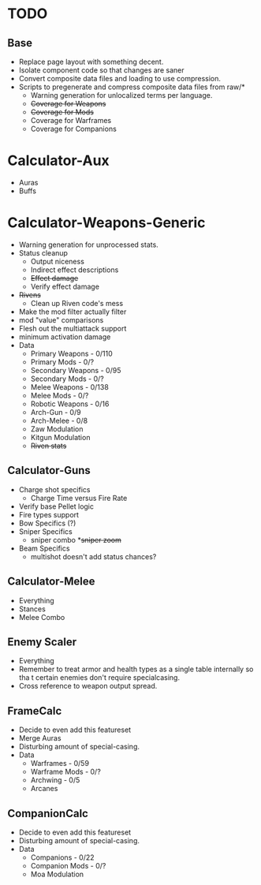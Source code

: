 # TODO

## Base

-   Replace page layout with something decent.
-   Isolate component code so that changes are saner
-   Convert composite data files and loading to use compression.
-   Scripts to pregenerate and compress composite data files from raw/\*
    -   Warning generation for unlocalized terms per language.
    -   ~~Coverage for Weapons~~
    -   ~~Coverage for Mods~~
    -   Coverage for Warframes
    -   Coverage for Companions

# Calculator-Aux

-   Auras
-   Buffs

# Calculator-Weapons-Generic

-   Warning generation for unprocessed stats.
-   Status cleanup
    -   Output niceness
    -   Indirect effect descriptions
    -   ~~Effect damage~~
    -   Verify effect damage
-   ~~Rivens~~
    -   Clean up Riven code's mess
-   Make the mod filter actually filter
-   mod "value" comparisons
-   Flesh out the multiattack support
-   minimum activation damage
-   Data
    -   Primary Weapons - 0/110
    -   Primary Mods - 0/?
    -   Secondary Weapons - 0/95
    -   Secondary Mods - 0/?
    -   Melee Weapons - 0/138
    -   Melee Mods - 0/?
    -   Robotic Weapons - 0/16
    -   Arch-Gun - 0/9
    -   Arch-Melee - 0/8
    -   Zaw Modulation
    -   Kitgun Modulation
    -   ~~Riven stats~~

## Calculator-Guns

-   Charge shot specifics
    -   Charge Time versus Fire Rate
-   Verify base Pellet logic
-   Fire types support
-   Bow Specifics (?)
-   Sniper Specifics
    -   sniper combo
        \*~~sniper zoom~~
-   Beam Specifics
    -   multishot doesn't add status chances?

## Calculator-Melee

-   Everything
-   Stances
-   Melee Combo

## Enemy Scaler

-   Everything
-   Remember to treat armor and health types as a single table internally so tha
t certain enemies don't require specialcasing.
-   Cross reference to weapon output spread.

## FrameCalc

-   Decide to even add this featureset
-   Merge Auras
-   Disturbing amount of special-casing.
-   Data
    -   Warframes - 0/59
    -   Warframe Mods - 0/?
    -   Archwing - 0/5
    -   Arcanes

## CompanionCalc

-   Decide to even add this featureset
-   Disturbing amount of special-casing.
-   Data
    -   Companions - 0/22
    -   Companion Mods - 0/?
    -   Moa Modulation
